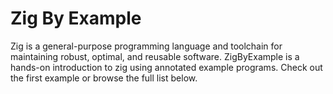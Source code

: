# Zig By Example
Zig is a general-purpose programming language and toolchain for maintaining robust, optimal, and reusable software.
ZigByExample is a hands-on introduction to zig using annotated example programs. Check out the first example or browse the full list below.
